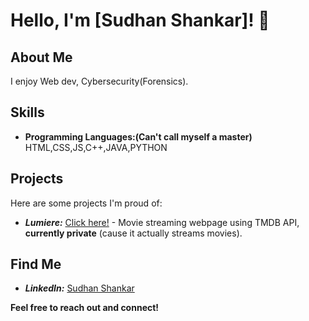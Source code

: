 # Hello, I'm [Sudhan Shankar]! 👋

## About Me
I enjoy Web dev, Cybersecurity(Forensics).

## Skills
- **Programming Languages:(Can't call myself a master)**
HTML,CSS,JS,C++,JAVA,PYTHON

## Projects
Here are some projects I'm proud of:
- ***Lumiere:*** [Click here!](https://github.com/ThESLOwWoLF/Lumiere/) - Movie streaming webpage using TMDB API, **currently private** (cause it actually streams movies).

## Find Me
- ***LinkedIn:*** [Sudhan Shankar](https://www.linkedin.com/in/sudhan-shankar-1710a529b?utm_source=share&utm_campaign=share_via&utm_content=profile&utm_medium=android_app)

**Feel free to reach out and connect!**
